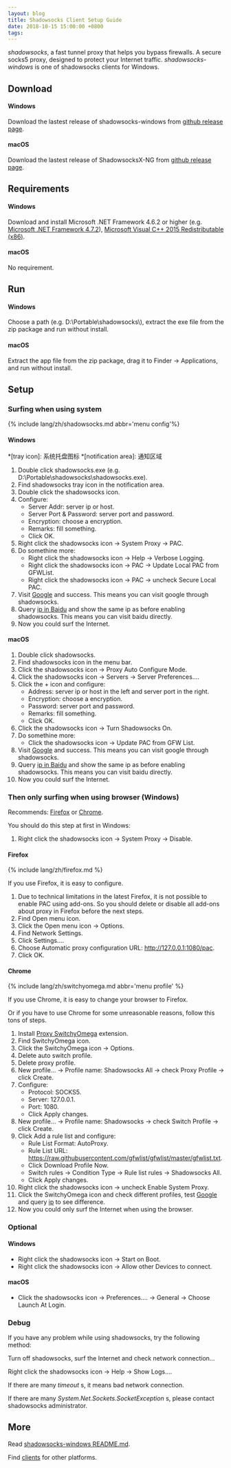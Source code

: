 ```yaml
---
layout: blog
title: Shadowsocks Client Setup Guide
date: 2018-10-15 15:00:00 +0800
tags: 
---
```


_shadowsocks_, a fast tunnel proxy that helps you bypass firewalls. A secure socks5 proxy, designed to protect your Internet traffic. _shadowsocks-windows_ is one of shadowsocks clients for Windows.

## Download

#### Windows

Download the lastest release of shadowsocks-windows from [github release page](https://github.com/shadowsocks/shadowsocks-windows/releases).

#### macOS

Download the lastest release of ShadowsocksX-NG from [github release page](https://github.com/shadowsocks/ShadowsocksX-NG/releases).

## Requirements

#### Windows

Download and install Microsoft .NET Framework 4.6.2 or higher (e.g. [Microsoft .NET Framework 4.7.2](https://www.microsoft.com/net/download/thank-you/net472-offline)), [Microsoft Visual C++ 2015 Redistributable (x86)](https://go.microsoft.com/fwlink/?LinkId=615459).

#### macOS

No requirement.

## Run

#### Windows

Choose a path (e.g. D:\Portable\shadowsocks\\), extract the exe file from the zip package and run without install.

#### macOS

Extract the app file from the zip package, drag it to Finder → Applications, and run without install.

## Setup

### Surfing when using system

{% include lang/zh/shadowsocks.md abbr='menu config'%}

#### Windows

*[tray icon]: 系统托盘图标
*[notification area]: 通知区域

1. Double click shadowsocks.exe (e.g. D:\Portable\shadowsocks\shadowsocks.exe).
1. Find shadowsocks tray icon in the notification area.
1. Double click the shadowsocks icon.
1. Configure:
   - Server Addr: server ip or host.
   - Server Port & Password: server port and password.
   - Encryption: choose a encryption.
   - Remarks: fill something.
   - Click OK.
1. Right click the shadowsocks icon → System Proxy → PAC.
1. Do somethine more:
   - Right click the shadowsocks icon → Help → Verbose Logging.
   - Right click the shadowsocks icon → PAC → Update Local PAC from GFWList.
   - Right click the shadowsocks icon → PAC → uncheck Secure Local PAC.
1. Visit [Google](https://www.google.com/) and success. This means you can visit google through shadowsocks.
1. Query [ip in Baidu](https://www.baidu.com/s?wd=ip) and show the same ip as before enabling shadowsocks. This means you can visit baidu directly.
1. Now you could surf the Internet.

#### macOS

1. Double click shadowsocks.
1. Find shadowsocks icon in the menu bar.
1. Click the shadowsocks icon → Proxy Auto Configure Mode.
1. Click the shadowsocks icon → Servers → Server Preferences..\..
1. Click the + icon and configure:
   - Address: server ip or host in the left and server port in the right.
   - Encryption: choose a encryption.
   - Password: server port and password.
   - Remarks: fill something.
   - Click OK.
1. Click the shadowsocks icon → Turn Shadowsocks On.
1. Do somethine more:
   - Click the shadowsocks icon → Update PAC from GFW List.
1. Visit [Google](https://www.google.com/) and success. This means you can visit google through shadowsocks.
1. Query [ip in Baidu](https://www.baidu.com/s?wd=ip) and show the same ip as before enabling shadowsocks. This means you can visit baidu directly.
1. Now you could surf the Internet.

### Then only surfing when using browser (Windows)

Recommends: [Firefox](https://download.mozilla.org/?product=firefox-latest-ssl&os=win64&lang=en-US) or [Chrome](https://www.google.com/intl/en/chrome/?standalone=1).

You should do this step at first in Windows:

1. Right click the shadowsocks icon → System Proxy → Disable.

#### Firefox

{% include lang/zh/firefox.md %}

If you use Firefox, it is easy to configure.

1. Due to technical limitations in the latest Firefox, it is not possible to enable PAC using add-ons. So you should delete or disable all add-ons about proxy in Firefox before the next steps.
1. Find Open menu icon.
1. Click the Open menu icon → Options.
1. Find Network Settings.
1. Click Settings..\..
1. Choose Automatic proxy configuration URL: http://127.0.0.1:1080/pac.
1. Click OK.

#### Chrome

{% include lang/zh/switchyomega.md abbr='menu profile' %}

If you use Chrome, it is easy to change your browser to Firefox.

Or if you have to use Chrome for some unreasonable reasons, follow this tons of steps.

1. Install [Proxy SwitchyOmega](https://chrome.google.com/webstore/detail/proxy-switchyomega/padekgcemlokbadohgkifijomclgjgif) extension.
1. Find SwitchyOmega icon.
1. Click the SwitchyOmega icon → Options.
1. Delete auto switch profile.
1. Delete proxy profile.
1. New profile..\. → Profile name: Shadowsocks All → check Proxy Profile → click Create.
1. Configure:
   - Protocol: SOCKS5.
   - Server: 127.0.0.1.
   - Port: 1080.
   - Click Apply changes.
1. New profile..\. → Profile name: Shadowsocks → check Switch Profile → click Create.
1. Click Add a rule list and configure:
   - Rule List Format: AutoProxy.
   - Rule List URL: https://raw.githubusercontent.com/gfwlist/gfwlist/master/gfwlist.txt.
   - Click Download Profile Now.
   - Switch rules → Condition Type → Rule list rules → Shadowsocks All.
   - Click Apply changes.
1. Right click the shadowsocks icon → uncheck Enable System Proxy.
1. Click the SwitchyOmega icon and check different profiles, test [Google](https://www.google.com/) and query [ip](https://www.baidu.com/s?wd=ip) to see difference.
1. Now you could only surf the Internet when using the browser.

### Optional

#### Windows

- Right click the shadowsocks icon → Start on Boot.
- Right click the shadowsocks icon → Allow other Devices to connect.

#### macOS

- Click the shadowsocks icon → Preferences..\.. → General → Choose Launch At Login.

### Debug

If you have any problem while using shadowsocks, try the following method:

Turn off shadowsocks, surf the Internet and check network connection...

Right click the shadowsocks icon → Help → Show Logs..\..

If there are many _timeout_ s, it means bad network connection.

If there are many _System.Net.Sockets.SocketException_ s, please contact shadowsocks administrator.

## More

Read <a href="https://github.com/shadowsocks/shadowsocks-windows/blob/master/README.md">shadowsocks-windows README.md</a>.

Find <a href="http://shadowsocks.org/en/download/clients.html">clients</a> for other platforms.
